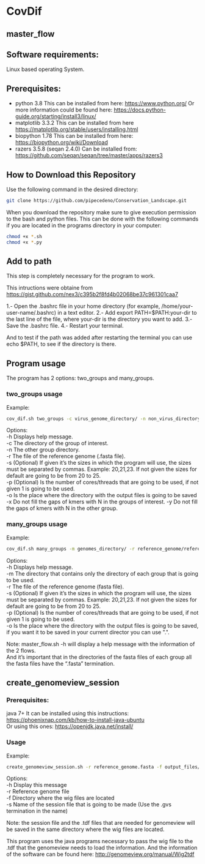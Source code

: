 # CovDif
## master_flow

## Software requirements:
Linux based operating System.

## Prerequisites:
* python 3.8 This can be installed from here: https://www.python.org/
Or more information could be found here: https://docs.python-guide.org/starting/install3/linux/
* matplotlib 3.3.2 This can be installed from here https://matplotlib.org/stable/users/installing.html
* biopython 1.78 This can be installed from here: https://biopython.org/wiki/Download
* razers 3.5.8 (seqan 2.4.0) Can be installed from: https://github.com/seqan/seqan/tree/master/apps/razers3

## How to Download this Repository
Use the following command in the desired directory:  

```bash
git clone https://github.com/pipecedeno/Conservation_Landscape.git
```
When you download the repository make sure to give execution permission to the bash and python files. This can be done with the following commands if you are located in the programs directory in your computer:

```bash
chmod +x *.sh
chmod +x *.py
```

## Add to path
This step is completely necessary for the program to work.

This intructions were obtaine from https://gist.github.com/nex3/c395b2f8fd4b02068be37c961301caa7

1.- Open the .bashrc file in your home directory (for example, /home/your-user-name/.bashrc) in a text editor.
2.- Add export PATH=$PATH:your-dir to the last line of the file, where your-dir is the directory you want to add.
3.- Save the .bashrc file.
4.- Restart your terminal.

And to test if the path was added after restarting the terminal you can use echo $PATH, to see if the directory is there.

## Program usage
The program has 2 options: two_groups and many_groups.

### two_groups usage

Example:

```bash
cov_dif.sh two_groups -c virus_genome_directory/ -n non_virus_directory/ -r reference_genome/reference.fasta -s 20,21,22 -p 10
```

Options:  
-h Displays help message.  
-c The directory of the group of interest.  
-n The other group directory.  
-r The file of the reference genome (.fasta file).  
-s (Optional) If given it’s the sizes in which the program will use, the sizes must be separated by commas. Example: 20,21,23. If not given the sizes for default are going to be from 20 to 25.  
-p (Optional) Is the number of cores/threads that are going to be used, if not given 1 is going to be used.  
-o Is the place where the directory with the output files is going to be saved 
-x Do not fill the gaps of kmers with N in the groups of interest.
-y Do not fill the gaps of kmers with N in the other group.

### many_groups usage

Example:

```bash
cov_dif.sh many_groups -m genomes_directory/ -r reference_genome/reference.fasta -s 21,22 -p 4
```
Options:  
-h Displays help message.  
 -m The directory that contains only the directory of each group that is going to be used.  
-r The file of the reference genome (fasta file).  
-s (Optional) If given it’s the sizes in which the program will use, the sizes must be separated by commas. Example: 20,21,23. If not given the sizes for default are going to be from 20 to 25.  
-p (Optional) Is the number of cores/threads that are going to be used, if not given 1 is going to be used.  
-o Is the place where the directory with the output files is going to be saved, if you want it to be saved in your current director you can use ".".  

Note: master_flow.sh -h will display a help message with the information of the 2 flows.  
And it’s important that in the directories of the fasta files of each group all the fasta files have the “.fasta” termination.  

## create_genomeview_session

### Prerequisites:
java 7+ It can be installed using this instructions: https://phoenixnap.com/kb/how-to-install-java-ubuntu  
Or using this ones:
https://openjdk.java.net/install/

### Usage
Example: 

```bash
create_genomeview_session.sh -r reference_genome.fasta -f output_files/ -s test_session.gvs 
```

Options:  
-h Display this message  
-r Reference genome file  
-f Directory where the wig files are located  
-s Name of the session file that is going to be made (Use the .gvs termination in the name)  

Note: the session file and the .tdf files that are needed for genomeview will be saved in the same directory where the wig files are located.  

This program uses the java programs necessary to pass the wig file to the .tdf that the genomeview needs to load the information. And the information of the software can be found here:
http://genomeview.org/manual/Wig2tdf


